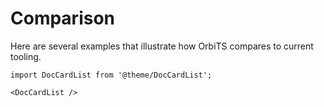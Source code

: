 # Comparison

Here are several examples that illustrate how OrbiTS compares to current tooling.

```mdx-code-block
import DocCardList from '@theme/DocCardList';

<DocCardList />
```
